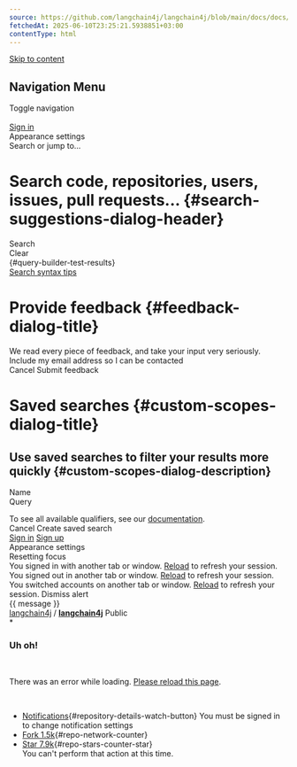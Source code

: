```yaml
---
source: https://github.com/langchain4j/langchain4j/blob/main/docs/docs/tutorials/image-models.md
fetchedAt: 2025-06-10T23:25:21.5938851+03:00
contentType: html
---
```


[Skip to content](#start-of-content)  

Navigation Menu
---------------

Toggle navigation  
[](/)  
[Sign in](/login?return_to=https%3A%2F%2Fgithub.com%2Flangchain4j%2Flangchain4j%2Fblob%2Fmain%2Fdocs%2Fdocs%2Ftutorials%2Fimage-models.md)  
Appearance settings  
Search or jump to...  

Search code, repositories, users, issues, pull requests... {#search-suggestions-dialog-header}
==============================================================================================

Search  
Clear  
{#query-builder-test-results}  
[Search syntax tips](https://docs.github.com/search-github/github-code-search/understanding-github-code-search-syntax)  

Provide feedback {#feedback-dialog-title}
=========================================

We read every piece of feedback, and take your input very seriously.
Include my email address so I can be contacted  
Cancel Submit feedback

Saved searches {#custom-scopes-dialog-title}
============================================

Use saved searches to filter your results more quickly {#custom-scopes-dialog-description}
------------------------------------------------------------------------------------------

Name  
Query

To see all available qualifiers, see our [documentation](https://docs.github.com/search-github/github-code-search/understanding-github-code-search-syntax).  
Cancel Create saved search  
[Sign in](/login?return_to=https%3A%2F%2Fgithub.com%2Flangchain4j%2Flangchain4j%2Fblob%2Fmain%2Fdocs%2Fdocs%2Ftutorials%2Fimage-models.md)
[Sign up](/signup?ref_cta=Sign+up&ref_loc=header+logged+out&ref_page=%2F%3Cuser-name%3E%2F%3Crepo-name%3E%2Fblob%2Fshow&source=header-repo&source_repo=langchain4j%2Flangchain4j)  
Appearance settings  
Resetting focus  
You signed in with another tab or window. [Reload]() to refresh your session. You signed out in another tab or window. [Reload]() to refresh your session. You switched accounts on another tab or window. [Reload]() to refresh your session. Dismiss alert  
{{ message }}  
[langchain4j](/langchain4j) / **[langchain4j](/langchain4j/langchain4j)** Public  
*

  ### Uh oh!

  <br />

  There was an error while loading. [Please reload this page]().

  <br />

* [Notifications](/login?return_to=%2Flangchain4j%2Flangchain4j){#repository-details-watch-button} You must be signed in to change notification settings
* [Fork 1.5k](/login?return_to=%2Flangchain4j%2Flangchain4j){#repo-network-counter}
* [Star 7.9k](/login?return_to=%2Flangchain4j%2Flangchain4j){#repo-stars-counter-star}  
You can't perform that action at this time.  
